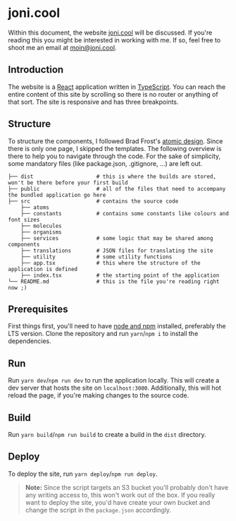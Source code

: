 # joni.cool

Within this document, the website [joni.cool](http://joni.cool) will be discussed. If you're reading this you might be interested in working with me. If so, feel free to shoot me an email at [moin@joni.cool](mailto:moin@joni.cool).

## Introduction

The website is a [React](https://reactjs.org/) application written in [TypeScript](https://www.typescriptlang.org/). You can reach the entire content of this site by scrolling so there is no router or anything of that sort. The site is responsive and has three breakpoints.

## Structure

To structure the components, I followed Brad Frost's [atomic design](http://bradfrost.com/blog/post/atomic-web-design/). Since there is only one page, I skipped the templates. The following overview is there to help you to navigate through the code. For the sake of simplicity, some mandatory files (like package.json, .gitignore, ...) are left out.

```
├── dist                    # this is where the builds are stored, won't be there before your first build
├── public                  # all of the files that need to accompany the bundled application go here
├── src                     # contains the source code
    ├── atoms
    ├── constants           # contains some constants like colours and font sizes
    ├── molecules
    ├── organisms
    ├── services            # some logic that may be shared among components
    ├── translations        # JSON files for translating the site
    ├── utility             # some utility functions
    ├── app.tsx             # this where the structure of the application is defined
    ├── index.tsx           # the starting point of the application
└── README.md               # this is the file you're reading right now ;)
```

## Prerequisites

First things first, you'll need to have [node and npm](https://nodejs.org/en/) installed, preferably the LTS version. Clone the repository and run `yarn`/`npm i` to install the dependencies.

## Run

Run `yarn dev`/`npm run dev` to run the application locally. This will create a dev server that hosts the site on `localhost:3000`. Additionally, this will hot reload the page, if you're making changes to the source code.

## Build

Run `yarn build`/`npm run build` to create a build in the `dist` directory.

## Deploy

To deploy the site, run `yarn deploy`/`npm run deploy`.

> **Note:** Since the script targets an S3 bucket you'll probably don't have any writing access to, this won't work out of the box. If you really want to deploy the site, you'd have create your own bucket and change the script in the `package.json` accordingly.
